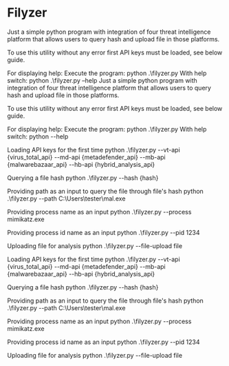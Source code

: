 # Filyzer
Just a simple python program with integration of four threat intelligence platform that allows users to query hash and upload file in those platforms.

To use this utility without any error first API keys must be loaded, see below guide. 

For displaying help:
Execute the program: python .\filyzer.py
With help switch: python .\filyzer.py –help
Just a simple python program with integration of four threat intelligence platform that allows users to query hash and upload file in those platforms.

To use this utility without any error first API keys must be loaded, see below guide. 

For displaying help:
Execute the program: python .\filyzer.py
With help switch: python --help

Loading API keys for the first time
python .\filyzer.py --vt-api {virus_total_api} --md-api {metadefender_api} --mb-api {malwarebazaar_api} --hb-api {hybrid_analysis_api}

Querying a file hash
python .\filyzer.py --hash {hash}

Providing path as an input to query the file through file's hash
python .\filyzer.py --path C:\Users\tester\mal.exe

Providing process name as an input
python .\filyzer.py --process mimikatz.exe

Providing process id name as an input
python .\filyzer.py --pid 1234

Uploading file for analysis
python .\filyzer.py --file-upload file

Loading API keys for the first time
python .\filyzer.py --vt-api {virus_total_api} --md-api {metadefender_api} --mb-api {malwarebazaar_api} --hb-api {hybrid_analysis_api}

Querying a file hash
python .\filyzer.py --hash {hash}

Providing path as an input to query the file through file's hash
python .\filyzer.py --path C:\Users\tester\mal.exe

Providing process name as an input
python .\filyzer.py --process mimikatz.exe

Providing process id name as an input
python .\filyzer.py --pid 1234

Uploading file for analysis
python .\filyzer.py --file-upload file


